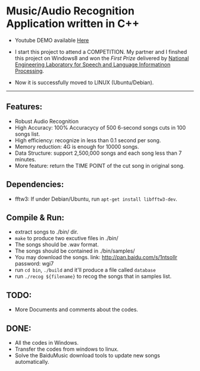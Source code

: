 Music/Audio Recognition Application written in C++
===============================================

- Youtube DEMO available [Here](https://www.youtube.com/watch?v=tvoyZkcDKiw)

- I start this project to attend a COMPETITION. My partner and I finshed this project on Windows8 and won the *First Prize* delivered by [National Engineering Laboratory for Speech and Language Informatinon Processing](http://nelslip.ustc.edu.cn/html/yunews/detail_2014_05/30/191.shtml).
- Now it is successfully moved to LINUX (Ubuntu/Debian).

***

Features:
-----

- Robust Audio Recognition
- High Accuracy: 100% Accuracycy of 500 6-second songs cuts in 100 songs list.
- High efficiency: recognize in less than 0.1 second per song.
- Memory reduction: 4G is enough for 10000 songs.
- Data Structure: support 2,500,000 songs and each song less than 7 minutes.
- More feature: return the TIME POINT of the cut song in original song.


Dependencies:
-----

- fftw3:
    If under Debian/Ubuntu, run `apt-get install libfftw3-dev`.

Compile & Run:
-----

- extract songs to ./bin/ dir.
- `make` to produce two excutive files in ./bin/ 
- The songs should be .wav format.
- The songs should be contained in ./bin/samples/ 
- You may download the songs.
    link: http://pan.baidu.com/s/1ntsoIlr
    password: wgi7 
- run `cd bin`, `./build` and it'll produce a file called `database`
- run `./recog ${filename}` to recog the songs that in samples list.

TODO:
-----

   - More Documents and comments about the codes.

DONE:
-----

   - All the codes in Windows.
   - Transfer the codes from windows to linux.
   - Solve the BaiduMusic download tools to update new songs automatically.
